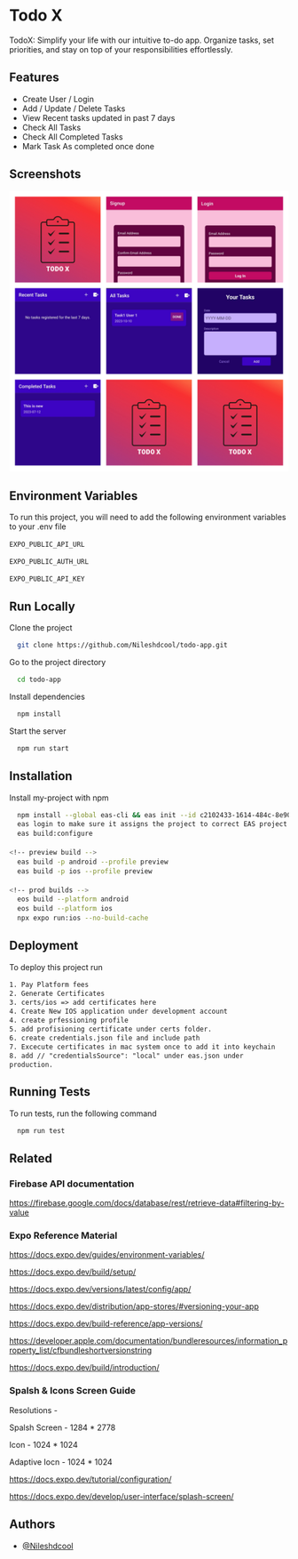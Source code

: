 
# Todo X

TodoX: Simplify your life with our intuitive to-do app. Organize tasks, set priorities, and stay on top of your responsibilities effortlessly.

## Features

- Create User / Login
- Add / Update / Delete Tasks
- View Recent tasks updated in past 7 days
- Check All Tasks
- Check All Completed Tasks
- Mark Task As completed once done

## Screenshots

![App Screenshot](https://github.com/Nileshdcool/todo-app/blob/dev/screenshots/todox-screenshots.png?raw=true)


## Environment Variables

To run this project, you will need to add the following environment variables to your .env file

`EXPO_PUBLIC_API_URL`

`EXPO_PUBLIC_AUTH_URL`

`EXPO_PUBLIC_API_KEY`


## Run Locally

Clone the project

```bash
  git clone https://github.com/Nileshdcool/todo-app.git
```

Go to the project directory

```bash
  cd todo-app
```

Install dependencies

```bash
  npm install
```

Start the server

```bash
  npm run start
```


## Installation

Install my-project with npm

```bash
  npm install --global eas-cli && eas init --id c2102433-1614-484c-8e90-bdb074de10b1
  eas login to make sure it assigns the project to correct EAS project ID
  eas build:configure

<!-- preview build -->
  eas build -p android --profile preview
  eas build -p ios --profile preview
  
<!-- prod builds -->
  eos build --platform android
  eos build --platform ios
  npx expo run:ios --no-build-cache
```
    
## Deployment

To deploy this project run

    1. Pay Platform fees 
    2. Generate Certificates
    3. certs/ios => add certificates here
    4. Create New IOS application under development account
    4. create prfessioning profile 
    5. add profisioning certificate under certs folder.
    6. create credentials.json file and include path
    7. Excecute certificates in mac system once to add it into keychain
    8. add // "credentialsSource": "local" under eas.json under production.




## Running Tests

To run tests, run the following command

```bash
  npm run test
```


## Related

### Firebase API documentation

https://firebase.google.com/docs/database/rest/retrieve-data#filtering-by-value

### Expo Reference Material 

https://docs.expo.dev/guides/environment-variables/

https://docs.expo.dev/build/setup/

https://docs.expo.dev/versions/latest/config/app/

https://docs.expo.dev/distribution/app-stores/#versioning-your-app

https://docs.expo.dev/build-reference/app-versions/

https://developer.apple.com/documentation/bundleresources/information_property_list/cfbundleshortversionstring

https://docs.expo.dev/build/introduction/

### Spalsh & Icons Screen Guide

Resolutions - 

Spalsh Screen - 1284 * 2778

Icon - 1024 * 1024

Adaptive Iocn - 1024 * 1024

https://docs.expo.dev/tutorial/configuration/

https://docs.expo.dev/develop/user-interface/splash-screen/



## Authors

- [@Nileshdcool](https://github.com/Nileshdcool)

